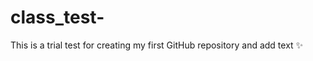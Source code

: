 # class_test-
This is a trial test for creating my first GitHub repository and add text 
:sparkles:
